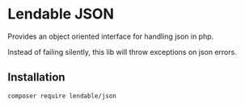 Lendable JSON
=============
Provides an object oriented interface for handling json in php.

Instead of failing silently, this lib will throw exceptions on json errors.

## Installation
```bash
composer require lendable/json
```
